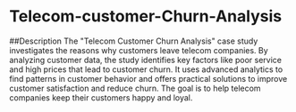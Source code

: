 # Telecom-customer-Churn-Analysis
##Description
The "Telecom Customer Churn Analysis" case study investigates the reasons why customers leave telecom companies. By analyzing customer data, the study identifies key factors like poor service and high prices that lead to customer churn. It uses advanced analytics to find patterns in customer behavior and offers practical solutions to improve customer satisfaction and reduce churn. The goal is to help telecom companies keep their customers happy and loyal.
